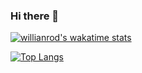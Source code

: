 ### Hi there 👋

[![willianrod's wakatime stats](https://github-readme-stats.vercel.app/api/wakatime?username=BJC)](https://github.com/anuraghazra/github-readme-stats)

[![Top Langs](https://github-readme-stats.vercel.app/api/top-langs/?username=BJC&layout=compact)](https://github.com/anuraghazra/github-readme-stats)
  <!--START_SECTION:waka-->
  <!--END_SECTION:waka-->
